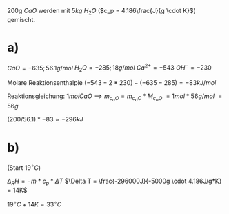 200g $CaO$ werden mit $5kg$ $H_2O$ ($c_p = 4.186\frac{J}{g \cdot K}$) gemischt.
# a)
$CaO = -635; 56.1g/mol$
$H_2O = -285; 18g/mol$
$Ca^{2+} = -543$
$OH^- = -230$

Molare Reaktionsenthalpie
$(-543 -2*230) - (-635 -285) = -83kJ/mol$

Reaktionsgleichung:
	$1mol CaO \implies m_{c_aO} = m_{c_aO} * M_{c_aO}$
	$= 1mol * 56g/mol$
	$= 56g$

$(200 / 56.1) * -83 \approx -296kJ$
# b)
(Start $19^\circ C$)

$\Delta_RH= -m*c_p*\Delta T$
$\Delta T = \frac{-296000J}{-5000g \cdot 4.186J/g*K} = 14K$

$19^\circ C + 14K = 33^\circ C$
